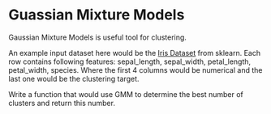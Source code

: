 # Guassian Mixture Models

Gaussian Mixture Models is useful tool for clustering.

An example input dataset here would be the [Iris Dataset](https://gist.github.com/curran/a08a1080b88344b0c8a7) from sklearn.
Each row contains following features: sepal_length, sepal_width, petal_length, petal_width, species. 
Where the first 4 columns would be numerical and the last one would be the clustering target. 

Write a function that would use GMM to determine the best number of clusters and return this number. 



